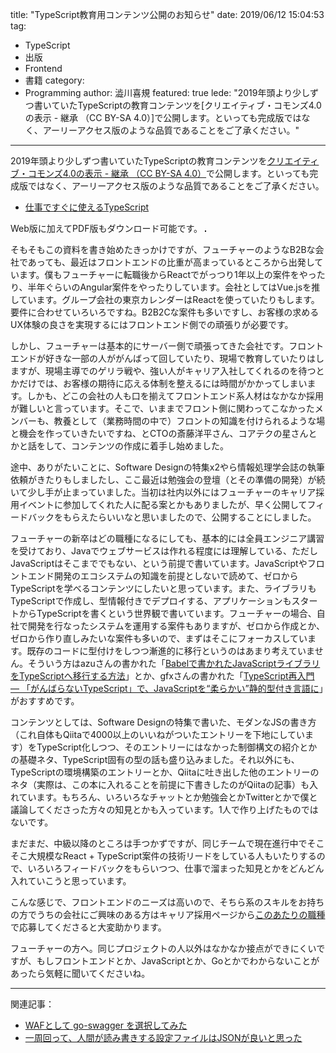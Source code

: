 title: "TypeScript教育用コンテンツ公開のお知らせ"
date: 2019/06/12 15:04:53
tag:
  - TypeScript
  - 出版
  - Frontend
  - 書籍
category:
  - Programming
author: 澁川喜規
featured: true
lede: "2019年頭より少しずつ書いていたTypeScriptの教育コンテンツを[クリエイティブ・コモンズ4.0の表示 - 継承 （CC BY-SA 4.0）]で公開します。といっても完成版ではなく、アーリーアクセス版のような品質であることをご了承ください。"
---

2019年頭より少しずつ書いていたTypeScriptの教育コンテンツを[クリエイティブ・コモンズ4.0の表示 - 継承 （CC BY-SA 4.0）](https://creativecommons.org/licenses/by-sa/4.0/deed.ja)で公開します。といっても完成版ではなく、アーリーアクセス版のような品質であることをご了承ください。

* [仕事ですぐに使えるTypeScript](https://future-architect.github.io/typescript-guide/)

Web版に加えてPDF版もダウンロード可能です。
<img alt="" src="/images/20190612/image.png" style="border:solid 1px #000000">

そもそもこの資料を書き始めたきっかけですが、フューチャーのようなB2Bな会社であっても、最近はフロントエンドの比重が高まっているところから出発しています。僕もフューチャーに転職後からReactでがっつり1年以上の案件をやったり、半年ぐらいのAngular案件をやったりしています。会社としてはVue.jsを推しています。グループ会社の東京カレンダーはReactを使っていたりもします。要件に合わせていろいろですね。B2B2Cな案件も多いですし、お客様の求めるUX体験の良さを実現するにはフロントエンド側での頑張りが必要です。

しかし、フューチャーは基本的にサーバー側で頑張ってきた会社です。フロントエンドが好きな一部の人ががんばって回していたり、現場で教育していたりはしますが、現場主導でのゲリラ戦や、強い人がキャリア入社してくれるのを待つとかだけでは、お客様の期待に応える体制を整えるには時間がかかってしまいます。しかも、どこの会社の人も口を揃えてフロントエンド系人材はなかなか採用が難しいと言っています。そこで、いままでフロント側に関わってこなかったメンバーも、教養として（業務時間の中で）フロントの知識を付けられるような場と機会を作っていきたいですね、とCTOの斎藤洋平さん、コアテクの星さんとかと話をして、コンテンツの作成に着手し始めました。

途中、ありがたいことに、Software Designの特集x2やら情報処理学会誌の執筆依頼がきたりもしましたし、ここ最近は勉強会の登壇（とその準備の開発）が続いて少し手が止まっていました。当初は社内以外にはフューチャーのキャリア採用イベントに参加してくれた人に配る案とかもありましたが、早く公開してフィードバックをもらえたらいいなと思いましたので、公開することにしました。

フューチャーの新卒はどの職種になるにしても、基本的には全員エンジニア講習を受けており、Javaでウェブサービスは作れる程度には理解している、ただしJavaScriptはそこまででもない、という前提で書いています。JavaScriptやフロントエンド開発のエコシステムの知識を前提としないで読めて、ゼロからTypeScriptを学べるコンテンツにしたいと思っています。また、ライブラリもTypeScriptで作成し、型情報付きでデプロイする、アプリケーションもスタートからTypeScriptを書くという世界観で書いています。フューチャーの場合、自社で開発を行なったシステムを運用する案件もありますが、ゼロから作成とか、ゼロから作り直しみたいな案件も多いので、まずはそこにフォーカスしています。既存のコードに型付けをしつつ漸進的に移行というのはあまり考えていません。そういう方はazuさんの書かれた「[Babelで書かれたJavaScriptライブラリをTypeScriptへ移行する方法](https://efcl.info/2019/01/09/babel-to-typescript-library/)」とか、gfxさんの書かれた「[TypeScript再入門 — 「がんばらないTypeScript」で、JavaScriptを“柔らかい”静的型付き言語に](https://employment.en-japan.com/engineerhub/entry/2019/04/16/103000)」がおすすめです。

コンテンツとしては、Software Designの特集で書いた、モダンなJSの書き方（これ自体もQiitaで4000以上のいいねがついたエントリーを下地にしています）をTypeScript化しつつ、そのエントリーにはなかった制御構文の紹介とかの基礎ネタ、TypeScript固有の型の話も盛り込みました。それ以外にも、TypeScriptの環境構築のエントリーとか、Qiitaに吐き出した他のエントリーのネタ（実際は、この本に入れることを前提に下書きしたのがQiitaの記事）も入れています。もちろん、いろいろなチャットとか勉強会とかTwitterとかで僕と議論してくださった方々の知見とかも入っています。1人で作り上げたものではないです。

まだまだ、中級以降のところは手つかずですが、同じチームで現在進行中でそこそこ大規模なReact + TypeScript案件の技術リードをしている人もいたりするので、いろいろフィードバックをもらいつつ、仕事で溜まった知見とかをどんどん入れていこうと思っています。

こんな感じで、フロントエンドのニーズは高いので、そちら系のスキルをお持ちの方でうちの会社にご興味のある方はキャリア採用ページから[このあたりの職種](https://progres12.jposting.net/pgfuture/u/job.phtml?job_code=185)で応募してくださると大変助かります。

フューチャーの方へ。同じプロジェクトの人以外はなかなか接点ができにくいですが、もしフロントエンドとか、JavaScriptとか、Goとかでわからないことがあったら気軽に聞いてくださいね。


----
関連記事：

* [WAFとして go-swagger を選択してみた](/articles/20190814/)
* [一周回って、人間が読み書きする設定ファイルはJSONが良いと思った](/articles/20191001/)
